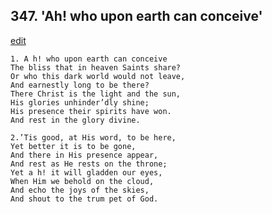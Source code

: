 
## 347.  'Ah! who upon earth can conceive'
[edit](https://docs.google.com/document/d/1zSV1BhqkmbOjAA0%2DoBt3c9kaf7RuVXvs/edit?mode=html)



    1. A h! who upon earth can conceive
    The bliss that in heaven Saints share? 
    Or who this dark world would not leave, 
    And earnestly long to be there?
    There Christ is the light and the sun,
    His glories unhinder’dly shine;
    His presence their spirits have won.
    And rest in the glory divine.

    2.’Tis good, at His word, to be here,
    Yet better it is to be gone,
    And there in His presence appear,
    And rest as He rests on the throne; 
    Yet a h! it will gladden our eyes,
    When Him we behold on the cloud, 
    And echo the joys of the skies,
    And shout to the trum pet of God.
